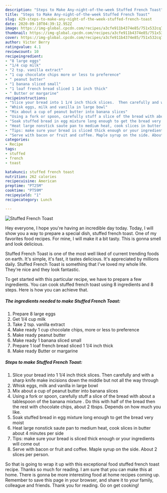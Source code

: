 ```yaml
---
description: "Steps to Make Any-night-of-the-week Stuffed French Toast"
title: "Steps to Make Any-night-of-the-week Stuffed French Toast"
slug: 429-steps-to-make-any-night-of-the-week-stuffed-french-toast
date: 2020-09-10T04:39:12.952Z
image: https://img-global.cpcdn.com/recipes/a3cfe911b4374e85/751x532cq70/stuffed-french-toast-recipe-main-photo.jpg
thumbnail: https://img-global.cpcdn.com/recipes/a3cfe911b4374e85/751x532cq70/stuffed-french-toast-recipe-main-photo.jpg
cover: https://img-global.cpcdn.com/recipes/a3cfe911b4374e85/751x532cq70/stuffed-french-toast-recipe-main-photo.jpg
author: Victor Berry
ratingvalue: 4.1
reviewcount: 10
recipeingredient:
- "8 large eggs"
- "1/4 cup milk"
- "2 tsp. vanilla extract"
- "1 cup chocolate chips more or less to preference"
- " peanut butter"
- "1 banana sliced small"
- "1 loaf french bread sliced 1 14 inch thick"
- " Butter or margarine"
recipeinstructions:
- "Slice your bread into 1 1/4 inch thick slices.  Then carefully and with a sharp knife make incisions down the middle but not all the way through"
- "Whisk eggs, milk and vanilla in large bowl"
- "Mix about a cup of peanut butter into banana slices"
- "Using a fork or spoon, carefully stuff a slice of the bread with about a tablespoon of the banana mixture .  Do this with half of the bread then the rest with chocolate chips,  about 2 tbsps. Depends on how much you like."
- "Soak stuffed bread in egg mixture long enough to get the bread very moist"
- "Heat large nonstick saute pan to medium heat, cook slices in butter about  4 minutes per side"
- "Tips: make sure your bread is sliced thick enough or your ingredients will come out"
- "Serve with bacon or fruit and coffee. Maple syrup on the side. About 2 slices per person."
categories:
- Recipe
tags:
- stuffed
- french
- toast

katakunci: stuffed french toast 
nutrition: 262 calories
recipecuisine: American
preptime: "PT25M"
cooktime: "PT59M"
recipeyield: "1"
recipecategory: Lunch

---
```



![Stuffed French Toast](https://img-global.cpcdn.com/recipes/a3cfe911b4374e85/751x532cq70/stuffed-french-toast-recipe-main-photo.jpg)

Hey everyone, I hope you're having an incredible day today. Today, I will show you a way to prepare a special dish, stuffed french toast. One of my favorites food recipes. For mine, I will make it a bit tasty. This is gonna smell and look delicious.



Stuffed French Toast is one of the most well liked of current trending foods on earth. It's simple, it's fast, it tastes delicious. It's appreciated by millions daily. Stuffed French Toast is something that I've loved my whole life. They're nice and they look fantastic.


To get started with this particular recipe, we have to prepare a few ingredients. You can cook stuffed french toast using 8 ingredients and 8 steps. Here is how you can achieve that.

<!--inarticleads1-->

##### The ingredients needed to make Stuffed French Toast:

1. Prepare 8 large eggs
1. Get 1/4 cup milk
1. Take 2 tsp. vanilla extract
1. Make ready 1 cup chocolate chips, more or less to preference
1. Make ready  peanut butter
1. Make ready 1 banana sliced small
1. Prepare 1 loaf french bread sliced 1 1/4 inch thick
1. Make ready  Butter or margarine




<!--inarticleads2-->

##### Steps to make Stuffed French Toast:

1. Slice your bread into 1 1/4 inch thick slices.  Then carefully and with a sharp knife make incisions down the middle but not all the way through
1. Whisk eggs, milk and vanilla in large bowl
1. Mix about a cup of peanut butter into banana slices
1. Using a fork or spoon, carefully stuff a slice of the bread with about a tablespoon of the banana mixture .  Do this with half of the bread then the rest with chocolate chips,  about 2 tbsps. Depends on how much you like.
1. Soak stuffed bread in egg mixture long enough to get the bread very moist
1. Heat large nonstick saute pan to medium heat, cook slices in butter about  4 minutes per side
1. Tips: make sure your bread is sliced thick enough or your ingredients will come out
1. Serve with bacon or fruit and coffee. Maple syrup on the side. About 2 slices per person.




So that is going to wrap it up with this exceptional food stuffed french toast recipe. Thanks so much for reading. I am sure that you can make this at home. There is gonna be more interesting food at home recipes coming up. Remember to save this page in your browser, and share it to your family, colleague and friends. Thank you for reading. Go on get cooking!
